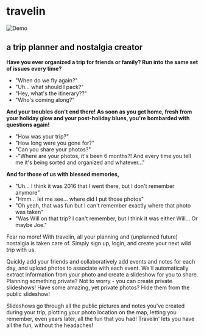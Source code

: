 # travelin

![Demo](https://i.imgur.com/QOQKHZo.gif)

## a trip planner and nostalgia creator

**Have you ever organized a trip for friends or family? Run into the same set of issues every time?**

-   "When do we fly again?"
-   "Uh... what should I pack?"
-   "Hey, what's the itinerary??"
-   "Who's coming along?"

**And your troubles don't end there! As soon as you get home, fresh from your holiday glow and your post-holiday blues, you're bombarded with questions again!**

-   "How was your trip?"
-   "How long were you gone for?"
-   "Can you share your photos?"
-   -"Where are your photos, it's been 6 months?! And every time you tell me it's being sorted and organized and whatever..."

**And for those of us with blessed memories,**

-   "Uh... I think it was 2016 that I went there, but I don't remember anymore"
-   "Hmm... let me see... where did I put those photos"
-   "Oh yeah, that was fun but I can't remember exactly where that photo was taken"
-   "Was Will on that trip? I can't remember, but I think it was either Will... Or maybe Joe."

Fear no more! With travelin, all your planning and (unplanned future) nostalgia is taken care of. Simply sign up, login, and create your next wild trip with us.

Quickly add your friends and collaboratively add events and notes for each day, and upload photos to associate with each event. We'll automatically extract information from your photo and create a slideshow for you to share. Planning something private? Not to worry - you can create private slideshows! Have some amazing, yet private photos? Hide them from the public slideshow!

Slideshows go through all the public pictures and notes you've created during your trip, plotting your photo location on the map, letting you remember, even years later, all the fun that you had! Travelin' lets you have all the fun, without the headaches!
